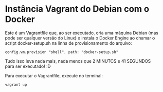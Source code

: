 # Instância Vagrant do Debian com o Docker

Este é um Vagrantfile que, ao ser executado, cria uma máquina Debian (mas pode ser qualquer versão do Linux) e instala o Docker Engine ao chamar o script docker-setup.sh na linha de provisionamento do arquivo:

`config.vm.provision "shell", path: "docker-setup.sh"`

Tudo isso leva nada mais, nada menos que 2 MINUTOS e 41 SEGUNDOS para ser executado! :D

Para executar o Vagrantfile, execute no terminal:

`vagrant up`
